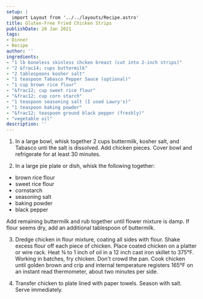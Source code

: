 ```yaml
---
setup: |
  import Layout from '../../layouts/Recipe.astro'
title: Gluten-Free Fried Chicken Strips
publishDate: 20 Jan 2021
tags:
- Dinner
- Recipe
author: ''
ingredients:
- "1 lb boneless skinless chcken breast (cut into 2-inch strips)"
- "2 &frac14; cups buttermilk"
- "2 tablespoons kosher salt"
- "1 teaspoon Tabasco Pepper Sauce (optional)"
- "1 cup brown rice flour"
- "&frac12; cup sweet rice flour"
- "&frac12; cup corn starch"
- "1 teaspoon seasoning salt (I used Lawry's)"
- "1 teaspoon baking powder"
- "&frac12; teaspoon ground black pepper (freshly)"
- "vegetable oil"
description: ''
---
```


1. In a large bowl, whisk together 2 cups buttermilk, kosher salt, and Tabasco unti the salt is dissolved. Add chicken pieces. Cover bowl and refrigerate for at least 30 minutes.

2. In a large pie plate or dish, whisk the following together:

  * brown rice flour
  * sweet rice flour
  * cornstarch
  * seasoning salt
  * baking powder
  * black pepper

Add remaining buttermilk and rub together until flower mixture is damp. If flour seems dry, add an additional tablespoon of buttermilk.

3. Dredge chicken in flour mixture, coating all sides with flour. Shake excess flour off each piece of chicken. Place coated chicken on a platter or wire rack. Heat &frac34; to 1 inch of oil in a 12 inch cast iron skillet to 375&#176;F. Working in batches, fry chicken. Don't crowd the pan. Cook chicken until golden brown and crip and internal temperature registers 165&#176;F on an instant read thermometer, about two minutes per side.

4. Transfer chicken to plate lined with paper towels. Season with salt. Serve immediately.
